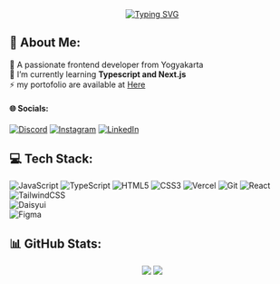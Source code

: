 <div align=center>
  <a href="https://git.io/typing-svg">
    <img src="https://readme-typing-svg.demolab.com?font=Playfair+Display&weight=500&size=32&duration=6000&pause=1000&color=00BFFF&center=true&width=435&lines=Hello+there%2C+Iam+Asilsay+%F0%9F%99%8B%E2%80%8D%E2%99%82%EF%B8%8F;Frontend+Enthusiast" alt="Typing SVG" />
  </a>
</div>

<h2> 💫 About Me: </h2>

🔭 A passionate frontend developer from Yogyakarta<br>🌱 I’m currently learning **Typescript and Next.js** <br>⚡ my portofolio are available at [Here](https://github.com/Asilsay?tab=repositories)


<h4> 🌐 Socials: </h4>

[![Discord](https://img.shields.io/badge/Discord-%237289DA.svg?logo=discord&logoColor=white)](https://discord.gg/asilsay) 
[![Instagram](https://img.shields.io/badge/Instagram-%23E4405F.svg?logo=Instagram&logoColor=white)](https://instagram.com/asilsay) 
[![LinkedIn](https://img.shields.io/badge/LinkedIn-%230077B5.svg?logo=linkedin&logoColor=white)](https://linkedin.com/in/labaikfasya) 
  
<h2>  💻 Tech Stack: </h2>

![JavaScript](https://img.shields.io/badge/javascript-%23323330.svg?style=flat&logo=javascript&logoColor=%23F7DF1E) 
![TypeScript](https://img.shields.io/badge/typescript-%23007ACC.svg?style=flat&logo=typescript&logoColor=white) 
![HTML5](https://img.shields.io/badge/html5-%23E34F26.svg?style=flat&logo=html5&logoColor=white) 
![CSS3](https://img.shields.io/badge/css3-%231572B6.svg?style=flat&logo=css3&logoColor=white) 
![Vercel](https://img.shields.io/badge/vercel-%23000000.svg?style=flat&logo=vercel&logoColor=white) 
![Git](https://img.shields.io/badge/Git-orange?style=flat&logo=git&logoColor=white) 
![React](https://img.shields.io/badge/react-%2320232a.svg?style=flat&logo=react&logoColor=%2361DAFB) 
![TailwindCSS](https://img.shields.io/badge/tailwindcss-%2338B2AC.svg?style=flat&logo=tailwind-css&logoColor=white) 	
![Daisyui](https://img.shields.io/badge/Daisyui-purple?style=flat&logo=daisyui&logoColor=white) 	
![Figma](https://img.shields.io/badge/figma-%23F24E1E.svg?style=flat&logo=figma&logoColor=white)


  
## 📊 GitHub Stats:
<div align=center>
  
![](https://github-readme-stats.vercel.app/api?username=asilsay&theme=dark&hide_border=false)
![](https://github-readme-streak-stats.herokuapp.com/?user=asilsay&theme=dark&hide_border=false)<br/>

</div>

<!-- Proudly created with GPRM ( https://gprm.itsvg.in ) -->
